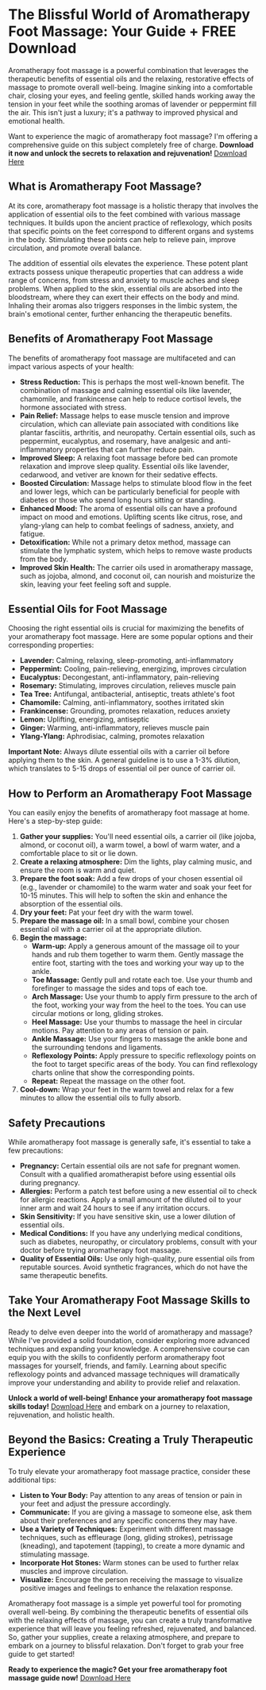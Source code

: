 # The Blissful World of Aromatherapy Foot Massage: Your Guide + FREE Download

Aromatherapy foot massage is a powerful combination that leverages the therapeutic benefits of essential oils and the relaxing, restorative effects of massage to promote overall well-being. Imagine sinking into a comfortable chair, closing your eyes, and feeling gentle, skilled hands working away the tension in your feet while the soothing aromas of lavender or peppermint fill the air. This isn't just a luxury; it's a pathway to improved physical and emotional health.

Want to experience the magic of aromatherapy foot massage? I'm offering a comprehensive guide on this subject completely free of charge. **Download it now and unlock the secrets to relaxation and rejuvenation!** [Download Here](https://udemywork.com/aromatherapy-foot-massage)

## What is Aromatherapy Foot Massage?

At its core, aromatherapy foot massage is a holistic therapy that involves the application of essential oils to the feet combined with various massage techniques. It builds upon the ancient practice of reflexology, which posits that specific points on the feet correspond to different organs and systems in the body. Stimulating these points can help to relieve pain, improve circulation, and promote overall balance.

The addition of essential oils elevates the experience. These potent plant extracts possess unique therapeutic properties that can address a wide range of concerns, from stress and anxiety to muscle aches and sleep problems. When applied to the skin, essential oils are absorbed into the bloodstream, where they can exert their effects on the body and mind.  Inhaling their aromas also triggers responses in the limbic system, the brain's emotional center, further enhancing the therapeutic benefits.

## Benefits of Aromatherapy Foot Massage

The benefits of aromatherapy foot massage are multifaceted and can impact various aspects of your health:

*   **Stress Reduction:** This is perhaps the most well-known benefit. The combination of massage and calming essential oils like lavender, chamomile, and frankincense can help to reduce cortisol levels, the hormone associated with stress.
*   **Pain Relief:** Massage helps to ease muscle tension and improve circulation, which can alleviate pain associated with conditions like plantar fasciitis, arthritis, and neuropathy. Certain essential oils, such as peppermint, eucalyptus, and rosemary, have analgesic and anti-inflammatory properties that can further reduce pain.
*   **Improved Sleep:** A relaxing foot massage before bed can promote relaxation and improve sleep quality. Essential oils like lavender, cedarwood, and vetiver are known for their sedative effects.
*   **Boosted Circulation:** Massage helps to stimulate blood flow in the feet and lower legs, which can be particularly beneficial for people with diabetes or those who spend long hours sitting or standing.
*   **Enhanced Mood:** The aroma of essential oils can have a profound impact on mood and emotions. Uplifting scents like citrus, rose, and ylang-ylang can help to combat feelings of sadness, anxiety, and fatigue.
*   **Detoxification:** While not a primary detox method, massage can stimulate the lymphatic system, which helps to remove waste products from the body.
*   **Improved Skin Health:** The carrier oils used in aromatherapy massage, such as jojoba, almond, and coconut oil, can nourish and moisturize the skin, leaving your feet feeling soft and supple.

## Essential Oils for Foot Massage

Choosing the right essential oils is crucial for maximizing the benefits of your aromatherapy foot massage. Here are some popular options and their corresponding properties:

*   **Lavender:** Calming, relaxing, sleep-promoting, anti-inflammatory
*   **Peppermint:** Cooling, pain-relieving, energizing, improves circulation
*   **Eucalyptus:** Decongestant, anti-inflammatory, pain-relieving
*   **Rosemary:** Stimulating, improves circulation, relieves muscle pain
*   **Tea Tree:** Antifungal, antibacterial, antiseptic, treats athlete's foot
*   **Chamomile:** Calming, anti-inflammatory, soothes irritated skin
*   **Frankincense:** Grounding, promotes relaxation, reduces anxiety
*   **Lemon:** Uplifting, energizing, antiseptic
*   **Ginger:** Warming, anti-inflammatory, relieves muscle pain
*   **Ylang-Ylang:** Aphrodisiac, calming, promotes relaxation

**Important Note:** Always dilute essential oils with a carrier oil before applying them to the skin. A general guideline is to use a 1-3% dilution, which translates to 5-15 drops of essential oil per ounce of carrier oil.

## How to Perform an Aromatherapy Foot Massage

You can easily enjoy the benefits of aromatherapy foot massage at home. Here's a step-by-step guide:

1.  **Gather your supplies:** You'll need essential oils, a carrier oil (like jojoba, almond, or coconut oil), a warm towel, a bowl of warm water, and a comfortable place to sit or lie down.
2.  **Create a relaxing atmosphere:** Dim the lights, play calming music, and ensure the room is warm and quiet.
3.  **Prepare the foot soak:** Add a few drops of your chosen essential oil (e.g., lavender or chamomile) to the warm water and soak your feet for 10-15 minutes. This will help to soften the skin and enhance the absorption of the essential oils.
4.  **Dry your feet:** Pat your feet dry with the warm towel.
5.  **Prepare the massage oil:** In a small bowl, combine your chosen essential oil with a carrier oil at the appropriate dilution.
6.  **Begin the massage:**
    *   **Warm-up:** Apply a generous amount of the massage oil to your hands and rub them together to warm them. Gently massage the entire foot, starting with the toes and working your way up to the ankle.
    *   **Toe Massage:** Gently pull and rotate each toe. Use your thumb and forefinger to massage the sides and tops of each toe.
    *   **Arch Massage:** Use your thumb to apply firm pressure to the arch of the foot, working your way from the heel to the toes. You can use circular motions or long, gliding strokes.
    *   **Heel Massage:** Use your thumbs to massage the heel in circular motions. Pay attention to any areas of tension or pain.
    *   **Ankle Massage:** Use your fingers to massage the ankle bone and the surrounding tendons and ligaments.
    *   **Reflexology Points:** Apply pressure to specific reflexology points on the foot to target specific areas of the body. You can find reflexology charts online that show the corresponding points.
    *   **Repeat:** Repeat the massage on the other foot.
7.  **Cool-down:** Wrap your feet in the warm towel and relax for a few minutes to allow the essential oils to fully absorb.

## Safety Precautions

While aromatherapy foot massage is generally safe, it's essential to take a few precautions:

*   **Pregnancy:** Certain essential oils are not safe for pregnant women. Consult with a qualified aromatherapist before using essential oils during pregnancy.
*   **Allergies:** Perform a patch test before using a new essential oil to check for allergic reactions. Apply a small amount of the diluted oil to your inner arm and wait 24 hours to see if any irritation occurs.
*   **Skin Sensitivity:** If you have sensitive skin, use a lower dilution of essential oils.
*   **Medical Conditions:** If you have any underlying medical conditions, such as diabetes, neuropathy, or circulatory problems, consult with your doctor before trying aromatherapy foot massage.
*   **Quality of Essential Oils:** Use only high-quality, pure essential oils from reputable sources. Avoid synthetic fragrances, which do not have the same therapeutic benefits.

## Take Your Aromatherapy Foot Massage Skills to the Next Level

Ready to delve even deeper into the world of aromatherapy and massage?  While I've provided a solid foundation, consider exploring more advanced techniques and expanding your knowledge.  A comprehensive course can equip you with the skills to confidently perform aromatherapy foot massages for yourself, friends, and family. Learning about specific reflexology points and advanced massage techniques will dramatically improve your understanding and ability to provide relief and relaxation.

**Unlock a world of well-being! Enhance your aromatherapy foot massage skills today!** [Download Here](https://udemywork.com/aromatherapy-foot-massage) and embark on a journey to relaxation, rejuvenation, and holistic health.

## Beyond the Basics: Creating a Truly Therapeutic Experience

To truly elevate your aromatherapy foot massage practice, consider these additional tips:

*   **Listen to Your Body:** Pay attention to any areas of tension or pain in your feet and adjust the pressure accordingly.
*   **Communicate:** If you are giving a massage to someone else, ask them about their preferences and any specific concerns they may have.
*   **Use a Variety of Techniques:** Experiment with different massage techniques, such as effleurage (long, gliding strokes), petrissage (kneading), and tapotement (tapping), to create a more dynamic and stimulating massage.
*   **Incorporate Hot Stones:** Warm stones can be used to further relax muscles and improve circulation.
*   **Visualize:** Encourage the person receiving the massage to visualize positive images and feelings to enhance the relaxation response.

Aromatherapy foot massage is a simple yet powerful tool for promoting overall well-being. By combining the therapeutic benefits of essential oils with the relaxing effects of massage, you can create a truly transformative experience that will leave you feeling refreshed, rejuvenated, and balanced. So, gather your supplies, create a relaxing atmosphere, and prepare to embark on a journey to blissful relaxation. Don't forget to grab your free guide to get started!

**Ready to experience the magic? Get your free aromatherapy foot massage guide now!** [Download Here](https://udemywork.com/aromatherapy-foot-massage)
